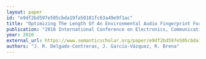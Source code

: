 ```yaml
---
layout: paper
id: "e9df2bd597e505cbda19fa50181fc63a49e9f1ac"
title: "Optimizing The Length Of An Environmental Audio Fingerprint For Place Classification"
publication: "2016 International Conference on Electronics, Communications and Computers (CONIELECOMP)"
year: 2016
external_url: https://www.semanticscholar.org/paper/e9df2bd597e505cbda19fa50181fc63a49e9f1ac
authors: "J. R. Delgado-Contreras, J. García-Vázquez, R. Brena"
---
```

